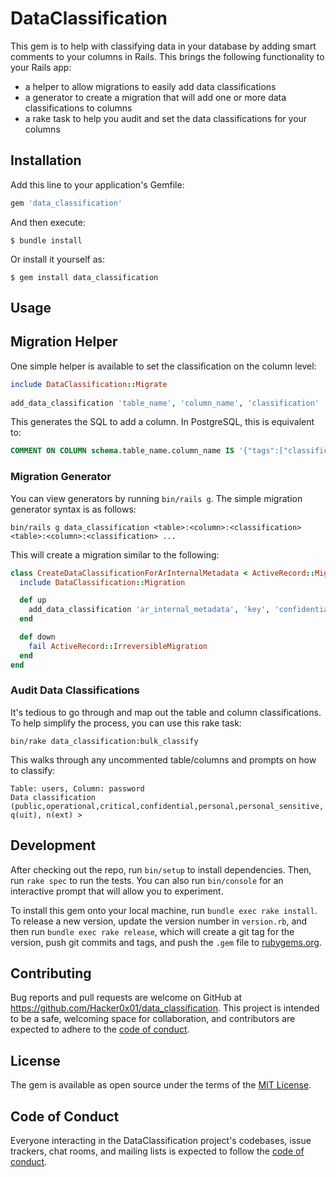 # DataClassification

This gem is to help with classifying data in your database by adding smart comments to your columns in Rails. This brings
the following functionality to your Rails app:
 - a helper to allow migrations to easily add data classifications
 - a generator to create a migration that will add one or more data classifications to columns
 - a rake task to help you audit and set the data classifications for your columns

## Installation

Add this line to your application's Gemfile:

```ruby
gem 'data_classification'
```

And then execute:

    $ bundle install

Or install it yourself as:

    $ gem install data_classification

## Usage

## Migration Helper

One simple helper is available to set the classification on the column level:
```ruby
include DataClassification::Migrate
 
add_data_classification 'table_name', 'column_name', 'classification' 
```

This generates the SQL to add a column. In PostgreSQL, this is equivalent to:
```sql
COMMENT ON COLUMN schema.table_name.column_name IS '{"tags":["classification:confidential"]}';
```

### Migration Generator

You can view generators by running `bin/rails g`. The simple migration generator syntax is as follows:
```
bin/rails g data_classification <table>:<column>:<classification> <table>:<column>:<classification> ...
```

This will create a migration similar to the following:
```ruby
class CreateDataClassificationForArInternalMetadata < ActiveRecord::Migration[5.2]
  include DataClassification::Migration

  def up
    add_data_classification 'ar_internal_metadata', 'key', 'confidential'
  end

  def down
    fail ActiveRecord::IrreversibleMigration
  end
end
```

### Audit Data Classifications

It's tedious to go through and map out the table and column classifications. To help simplify the process, you can use this rake task:
```
bin/rake data_classification:bulk_classify
```

This walks through any uncommented table/columns and prompts on how to classify:
```
Table: users, Column: password
Data classification (public,operational,critical,confidential,personal,personal_sensitive, q(uit), n(ext) >
```

## Development

After checking out the repo, run `bin/setup` to install dependencies. Then, run `rake spec` to run the tests. You can also run `bin/console` for an interactive prompt that will allow you to experiment.

To install this gem onto your local machine, run `bundle exec rake install`. To release a new version, update the version number in `version.rb`, and then run `bundle exec rake release`, which will create a git tag for the version, push git commits and tags, and push the `.gem` file to [rubygems.org](https://rubygems.org).

## Contributing

Bug reports and pull requests are welcome on GitHub at https://github.com/Hacker0x01/data_classification. This project is intended to be a safe, welcoming space for collaboration, and contributors are expected to adhere to the [code of conduct](https://github.com/Hacker0x01/data_classification/blob/master/CODE_OF_CONDUCT.md).


## License

The gem is available as open source under the terms of the [MIT License](https://opensource.org/licenses/MIT).

## Code of Conduct

Everyone interacting in the DataClassification project's codebases, issue trackers, chat rooms, and mailing lists is expected to follow the [code of conduct](https://github.com/Hacker0x01/data_classification/blob/master/CODE_OF_CONDUCT.md).
